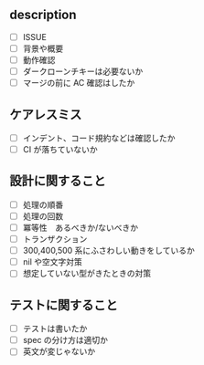 ## description

- [ ] ISSUE
- [ ] 背景や概要
- [ ] 動作確認
- [ ] ダークローンチキーは必要ないか
- [ ] マージの前に AC 確認はしたか

## ケアレスミス

- [ ] インデント、コード規約などは確認したか
- [ ] CI が落ちていないか

## 設計に関すること

- [ ] 処理の順番
- [ ] 処理の回数
- [ ] 冪等性　あるべきか/ないべきか
- [ ] トランザクション
- [ ] 300,400,500 系にふさわしい動きをしているか
- [ ] nil や空文字対策
- [ ] 想定していない型がきたときの対策

## テストに関すること

- [ ] テストは書いたか
- [ ] spec の分け方は適切か
- [ ] 英文が変じゃないか
